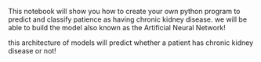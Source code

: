 This notebook  will show you how to create your own python program to predict and classify patience as having chronic kidney disease.
we will be able to build the model also known as the Artificial Neural Network! 

this architecture of models will predict whether a patient has chronic kidney disease or not!
